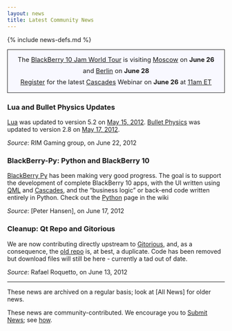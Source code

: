 ```yaml
---
layout: news
title: Latest Community News
---
```

{% include news-defs.md %}

<div style="background-color: ghostwhite; border-style: solid; border-width: 1px; padding: 10px; margin-top: 10px; font-size: 105%; text-align: center; line-height: 180%;">
The
<a href="../BlackBerry_Jam.html">BlackBerry 10 Jam World Tour</a> is
visiting <a href="../Moscow.html">Moscow</a> on <strong>June 26</strong> and
<a href="../Berlin.html">Berlin</a> on <strong>June 28</strong>
<br/>
<a href="http://www.blackberrydeveloperevents.com/events/webcast/registration/register.html?scoid=1047459465">Register</a>
for the latest
<a href="../Cascades.html">Cascades</a> Webinar on <strong>June 26</strong> at 
<a href="http://www.timeanddate.com/worldclock/fixedtime.html?iso=20120626T1500"
title="convert to your time zone">11am ET</a>
</div>

### Lua and Bullet Physics Updates
[Lua](../Lua.html) was updated to version 5.2 on [May 15, 2012](https://github.com/blackberry/Lua/commit/ecfbcc12ff04a88927b4d1ff6ba542fcd61be59a).
[Bullet Physics](../Bullet_Physics.html) was updated to version 2.8 on
[May 17, 2012](https://github.com/blackberry/Bullet/commit/f3c9586c66f80a289dd26e4c33f243317e5da66f).

_Source_: RIM Gaming group, on June 22, 2012

### BlackBerry-Py: Python and BlackBerry 10
[BlackBerry Py](../Python.html) has been making very good progress.  The goal is to support the
development of complete BlackBerry 10 apps, with the UI written using [QML](../QML.html) and
[Cascades](../Cascades.html),
and the “business logic” or back-end code written entirely in Python.  Check out the [Python](../Python.html)
page in the wiki

_Source_: [Peter Hansen], on June 17, 2012

### Cleanup: Qt Repo and Gitorious
We are now contributing directly upstream to [Gitorious](http://qt.gitorious.org/qt), and, as a consequence,
the [old repo](https://github.com/blackberry/Qt) is, at best, a duplicate.
Code has been removed but download files will still be here - currently a tad out of date.

_Source_: Rafael Roquetto, on June 13, 2012


---
These news are archived on a regular basis; look at [All News] for older news.
  
These news are community-contributed.  We encourage you to [Submit News](Submit_News.html); see [how](../other/QuickEdit.html).


